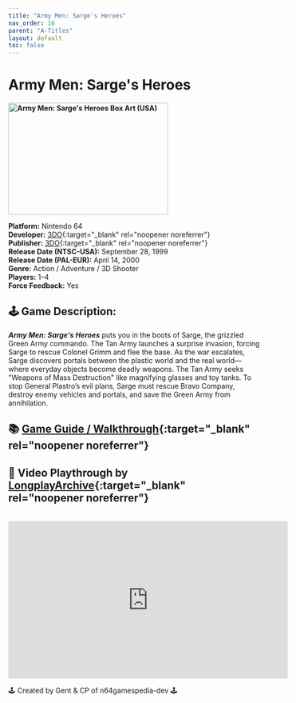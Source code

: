 ```yaml
---
title: "Army Men: Sarge's Heroes"
nav_order: 16
parent: "A-Titles"
layout: default
toc: false
---
```


# Army Men: Sarge's Heroes

<b>
<img src="https://raw.githubusercontent.com/TheGent/n64gamespedia/main/media/usa/Army-Men--Sarge's-Heroes-(USA).png" alt="Army Men: Sarge's Heroes Box Art (USA)" style="object-fit:cover;width:320px;height:224px"/>
</b>

**Platform:** Nintendo 64  
**Developer:** [3DO](https://en.wikipedia.org/wiki/The_3DO_Company){:target="_blank" rel="noopener noreferrer"}  
**Publisher:** [3DO](https://en.wikipedia.org/wiki/The_3DO_Company){:target="_blank" rel="noopener noreferrer"}  
**Release Date (NTSC-USA):** September 28, 1999  
**Release Date (PAL-EUR):** April 14, 2000  
**Genre:** Action / Adventure / 3D Shooter  
**Players:** 1–4  
**Force Feedback:** Yes  

## 🕹️ Game Description:

<em><strong>Army Men: Sarge's Heroes</strong></em> puts you in the boots of Sarge, the grizzled Green Army commando. The Tan Army launches a surprise invasion, forcing Sarge to rescue Colonel Grimm and flee the base. As the war escalates, Sarge discovers portals between the plastic world and the real world—where everyday objects become deadly weapons. The Tan Army seeks "Weapons of Mass Destruction" like magnifying glasses and toy tanks. To stop General Plastro’s evil plans, Sarge must rescue Bravo Company, destroy enemy vehicles and portals, and save the Green Army from annihilation.

## 📚 [Game Guide / Walkthrough](https://gamefaqs.gamespot.com/n64/196647-army-men-air-combat/faqs/17034){:target="_blank" rel="noopener noreferrer"}

## 🎥 Video Playthrough by [LongplayArchive](https://www.youtube.com/channel/UCM8XzXipyTsylZ_WsGKmdKQ){:target="_blank" rel="noopener noreferrer"}  
<br />
<iframe width="560" height="315" src="https://www.youtube.com/embed/gXF_2ZbbyhU" title="Army Men: Sarge's Heroes – Full Playthrough by LongplayArchive" frameborder="0" allowfullscreen></iframe>

🕹️ Created by Gent & CP of n64gamespedia-dev 🕹️

<!-- Vault Format: n64gamespedia-dev -->
<!-- Protocol Source: _vault-specs/format-protocol.md -->
